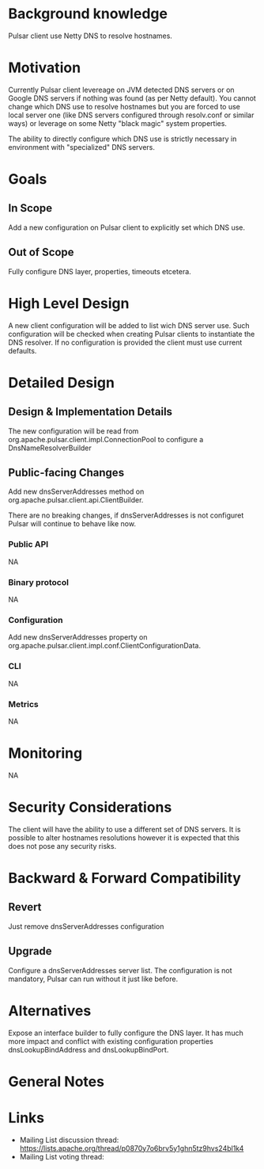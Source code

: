 # Background knowledge

Pulsar client use Netty DNS to resolve hostnames.

# Motivation

Currently Pulsar client levereage on JVM detected DNS servers or on Google DNS servers if nothing was found (as per Netty default). You cannot change which DNS use to resolve hostnames but you are forced to use local server one (like DNS servers configured through resolv.conf or similar ways) or leverage on some Netty "black magic" system properties.

The ability to directly configure which DNS use is strictly necessary in environment with "specialized" DNS servers.

# Goals

## In Scope

Add a new configuration on Pulsar client to explicitly set which DNS use.

## Out of Scope

Fully configure DNS layer, properties, timeouts etcetera.


# High Level Design

A new client configuration will be added to list wich DNS server use. Such configuration will be checked when creating Pulsar clients to instantiate the DNS resolver.
If no configuration is provided the client must use current defaults.


# Detailed Design

## Design & Implementation Details

The new configuration will be read from org.apache.pulsar.client.impl.ConnectionPool to configure a DnsNameResolverBuilder

## Public-facing Changes
Add new dnsServerAddresses method on org.apache.pulsar.client.api.ClientBuilder.

There are no breaking changes, if dnsServerAddresses is not configuret Pulsar will continue to behave like now.


### Public API

NA

### Binary protocol

NA

### Configuration

Add new dnsServerAddresses property on org.apache.pulsar.client.impl.conf.ClientConfigurationData.

### CLI

NA

### Metrics

NA

# Monitoring

NA

# Security Considerations

The client will have the ability to use a different set of DNS servers. It is possible to alter hostnames resolutions however it is expected that this does not pose any security risks.

# Backward & Forward Compatibility

## Revert

Just remove dnsServerAddresses configuration

## Upgrade

Configure a dnsServerAddresses server list. The configuration is not mandatory, Pulsar can run without it just like before.

# Alternatives

Expose an interface builder to fully configure the DNS layer. It has much more impact and conflict with existing configuration properties dnsLookupBindAddress and dnsLookupBindPort.

# General Notes

# Links

* Mailing List discussion thread: https://lists.apache.org/thread/p0870y7o6brv5y1ghn5tz9hvs24bl1k4
* Mailing List voting thread:
